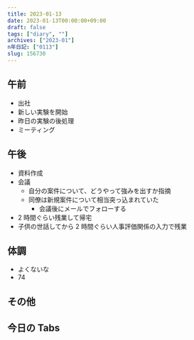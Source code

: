 ```yaml
---
title: 2023-01-13
date: 2023-01-13T00:00:00+09:00
draft: false
tags: ["diary", ""]
archives: ["2023-01"]
n年日記: ["0113"]
slug: 156730
---
```


## 午前

- 出社
- 新しい実験を開始
- 昨日の実験の後処理
- ミーティング

## 午後

- 資料作成
- 会議
  - 自分の案件について、どうやって強みを出すか指摘
  - 同僚は新規案件について相当突っ込まれていた
    - 会議後にメールでフォローする
- 2 時間ぐらい残業して帰宅
- 子供の世話してから 2 時間ぐらい人事評価関係の入力で残業

## 体調

- よくないな
- 74

## その他

## 今日の Tabs
